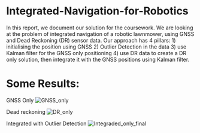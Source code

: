 # Integrated-Navigation-for-Robotics

In this report, we document our solution for the coursework. We are looking at the problem of integrated navigation of a robotic lawnmower, using GNSS and Dead Reckoning (DR) sensor data. Our approach has 4 pillars: 1) initialising the position using GNSS 2) Outlier Detection in the data 3) use Kalman filter for the GNSS only positioning 4) use DR data to create a DR only solution, then integrate it with the GNSS positions using Kalman filter.

# Some Results:

GNSS Only
![GNSS_only](https://user-images.githubusercontent.com/33178694/121712695-ed1dde80-cad3-11eb-99fb-cd03c425aee8.png)

Dead reckoning
![DR_only](https://user-images.githubusercontent.com/33178694/121712723-f6a74680-cad3-11eb-86ea-4dd3304b8549.png)

Integrated with Outlier Detection
![Integraded_only_final](https://user-images.githubusercontent.com/33178694/121712851-176f9c00-cad4-11eb-8da7-e4ba5d83ef2e.png)
